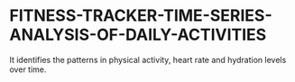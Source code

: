 # FITNESS-TRACKER-TIME-SERIES-ANALYSIS-OF-DAILY-ACTIVITIES
It identifies the patterns in physical activity, heart rate and hydration levels over time.
